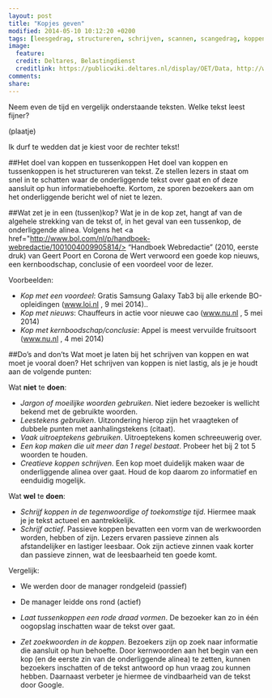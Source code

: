 ```yaml
---
layout: post
title: "Kopjes geven"
modified: 2014-05-10 10:12:20 +0200
tags: [leesgedrag, structureren, schrijven, scannen, scangedrag, koppen, tussenkoppen, webteksten, lezer, bezoeker, webgebruiker]
image:
  feature: 
  credit: Deltares, Belastingdienst
  creditlink: https://publicwiki.deltares.nl/display/OET/Data, http://www.belastingdienst.nl/wps/wcm/connect/bldcontentnl/belastingdienst/prive/woning/uw_hypotheek_of_lening/uw_hypotheek_of_lening
comments: 
share: 
---
```

Neem even de tijd en vergelijk onderstaande teksten. Welke tekst leest
fijner?

(plaatje)

Ik durf te wedden dat je kiest voor de rechter tekst!

##Het doel van koppen en tussenkoppen
Het doel van koppen en tussenkoppen is het structureren van tekst. Ze stellen lezers in staat om snel in te schatten waar de onderliggende tekst over gaat en of deze aansluit op hun informatiebehoefte. Kortom, ze sporen bezoekers aan om het onderliggende bericht wel of niet te lezen.

##Wat zet je in een (tussen)kop?
Wat je in de kop zet, hangt af van de algehele strekking van de tekst of, in het geval van een tussenkop, de onderliggende alinea. 
Volgens het <a
href="http://www.bol.com/nl/p/handboek-webredactie/1001004009905814/>
“Handboek Webredactie” (2010, eerste druk)</a> van Geert Poort en
Corona de Wert verwoord een goede kop nieuws, een kernboodschap,
conclusie of een voordeel voor de lezer.

Voorbeelden:
* _Kop met een voordeel_: Gratis Samsung Galaxy Tab3 bij alle erkende
BO-opleidingen (www.loi.nl , 9 mei 2014).. 
* _Kop met nieuws_: Chauffeurs in actie voor nieuwe cao (www.nu.nl , 5 mei 2014)
* _Kop met kernboodschap/conclusie_: Appel is meest vervuilde fruitsoort (www.nu.nl , 4 mei 2014)

##Do’s and don’ts
Wat moet je laten bij het schrijven van koppen en wat moet je vooral doen?
Het schrijven van koppen is niet lastig, als je je houdt aan de
volgende punten:

Wat **niet** te **doen**:
* _Jargon of moeilijke woorden gebruiken_. Niet iedere bezoeker is wellicht bekend met de gebruikte woorden. 
* _Leestekens gebruiken_. Uitzondering hierop zijn het vraagteken of dubbele punten met aanhalingstekens (citaat).
* _Vaak uitroeptekens gebruiken_. Uitroeptekens komen schreeuwerig over. 
* _Een kop maken die uit meer dan 1 regel bestaat_. Probeer het bij 2 tot 5 woorden te houden. 
* _Creatieve koppen schrijven_. Een kop moet duidelijk maken waar de onderliggende alinea over gaat. Houd de kop daarom zo informatief en eenduidig mogelijk. 


Wat **wel** te **doen**:
* _Schrijf koppen in de tegenwoordige of toekomstige tijd_. Hiermee maak je je tekst actueel en aantrekkelijk. 
* _Schrijf actief_. Passieve koppen bevatten een vorm van de werkwoorden worden, hebben of zijn. Lezers ervaren passieve zinnen als afstandelijker en lastiger leesbaar.  Ook zijn actieve zinnen vaak korter dan passieve zinnen, wat de leesbaarheid ten goede komt. 

Vergelijk:
  * We werden door de manager rondgeleid (passief)
  * De manager leidde ons rond (actief)

* _Laat tussenkoppen een rode draad vormen_. De bezoeker kan zo in één oogopslag inschatten waar de tekst over gaat. 
* _Zet zoekwoorden in de koppen_. Bezoekers zijn op zoek naar informatie die aansluit op hun behoefte. Door kernwoorden aan het begin van een kop (en de eerste zin van de onderliggende alinea) te zetten, kunnen bezoekers inschatten of de tekst antwoord op hun vraag zou kunnen  hebben. Daarnaast verbeter je hiermee de vindbaarheid van de tekst door Google. 
